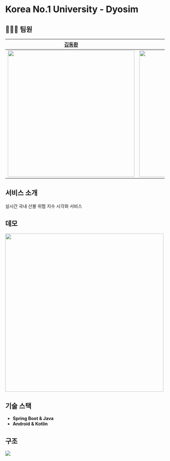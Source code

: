 # Korea No.1 University - Dyosim

## 🧑🏻‍💻 팀원
[김동환](https://github.com/gidskql6671) | [이지혁](https://github.com/olzlgur) | [최명빈](https://github.com/choimyungbin)
|:---:|:---:|:---:|
<img width="400px" src="https://github.com/gidskql6671.png">|<img width="400px" src="https://github.com/olzlgur.png">|<img width="400px" src="https://github.com/choimyungbin.png">

## 서비스 소개
실시간 국내 산불 위험 지수 시각화 서비스  

## 데모
<img height="500px" src="https://user-images.githubusercontent.com/23000498/152616881-1aed0e67-051c-43e9-81f1-47bfc6aea063.jpeg" />  

## 기술 스택
- **Spring Boot & Java**   
- **Android & Kotlin**

## 구조
<img src="https://user-images.githubusercontent.com/23000498/152616887-3b0dba19-dc40-4cae-b6a9-9e3e8650f5ad.png" />  

